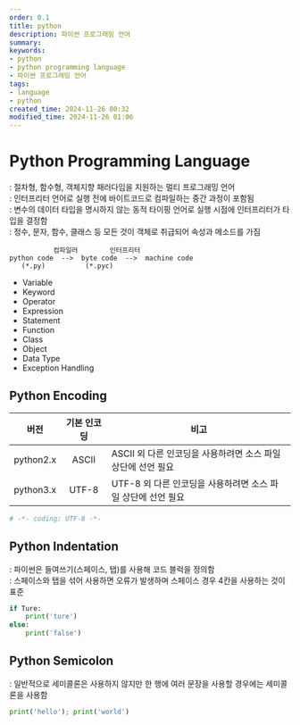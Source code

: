 ```yaml
---
order: 0.1
title: python
description: 파이썬 프로그래밍 언어
summary:
keywords:
- python
- python programming language
- 파이썬 프로그래밍 언어
tags:
- language
- python
created_time: 2024-11-26 00:32
modified_time: 2024-11-26 01:06
---
```


# Python Programming Language
: 절차형, 함수형, 객체지향 패러다임을 지원하는 멀티 프로그래밍 언어  
: 인터프리터 언어로 실행 전에 바이트코드로 컴파일하는 중간 과정이 포함됨  
: 변수의 데이터 타입을 명시하지 않는 동적 타이핑 언어로 실행 시점에 인터프리터가 타입을 결정함  
: 정수, 문자, 함수, 클래스 등 모든 것이 객체로 취급되어 속성과 메소드를 가짐  

```
           컴파일러        인터프리터
python code  -->  byte code  -->  machine code
   (*.py)          (*.pyc)    
```


- Variable
- Keyword
- Operator
- Expression
- Statement
- Function
- Class
- Object
- Data Type
- Exception Handling



## Python Encoding

버전 | 기본 인코딩 | 비고
:---:|:---:|---
python2.x  | ASCII | ASCII 외 다른 인코딩을 사용하려면 소스 파일 상단에 선언 필요
python3.x  | UTF-8 | UTF-8 외 다른 인코딩을 사용하려면 소스 파일 상단에 선언 필요

```python
# -*- coding: UTF-8 -*-
```



## Python Indentation
: 파이썬은 들여쓰기(스페이스, 탭)를 사용해 코드 블럭을 정의함  
: 스페이스와 탭을 섞어 사용하면 오류가 발생하며 스페이스 경우 4칸을 사용하는 것이 표준  

```python
if Ture:
    print('ture')
else:
    print('false')
```

## Python Semicolon
: 일반적으로 세미콜론은 사용하지 않지만 한 행에 여러 문장을 사용할 경우에는 세미콜론을 사용함  

```python
print('hello'); print('world')
```